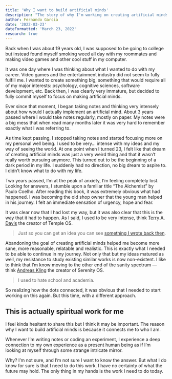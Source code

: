 ```yaml
---
title: 'Why I want to build artificial minds'
description: "The story of why I'm working on creating artificial minds."
author: Fernando Garcia
date: '2022-03-23'
dateFormatted: 'March 23, 2022'
research: true
---
```


Back when I was about 19 years old, I was supposed to be going to college but instead found myself smoking weed all day with my roommates and making video games and other cool stuff in my computer.

It was one day where I was thinking about what I wanted to do with my career. Video games and the entertainment industry did not seem to fully fulfill me. I wanted to create something big, something that would require all of my major interests: psychology, cognitive sciences, software development, etc. Back then, I was clearly very immature, but decided to fully commit myself to focus on making artificial minds.

Ever since that moment, I began taking notes and thinking very intensely about how would I actually implement an artificial mind. About 3 years passed where I would take notes regularly, mostly on paper. My notes were a big mess that when read many months later it was very hard to remember exactly what I was referring to.

As time kept passing, I stopped taking notes and started focusing more on my personal well being. I used to be very… intense with my ideas and my way of seeing the world. At one point when I turned 23, I felt like that dream of creating artificial minds was just a very weird thing and that it wasn’t really worth pursuing anymore. This turned out to be the beginning of a dark period in my life. I suddenly had no direction, no big dream to aspire to. I didn’t know what to do with my life.

Two years passed, I’m at the peak of anxiety, I’m feeling completely lost. Looking for answers, I stumble upon a familiar title “The Alchemist” by Paulo Coelho. After reading this book, it was extremely obvious what had happened. I was becoming the old shop owner that the young man helped in his journey. I felt an immediate sensation of urgency, hope and fear.

It was clear now that I had lost my way, but it was also clear that this is the way that it had to happen. As I said, I used to be very intense, think  [Terry A. Davis](https://en.wikipedia.org/wiki/Terry_A._Davis)  the creator of Temple OS.

> Just so you can get an idea you can see [something I wrote back then](https://cass.netlify.app/introduction.html).   

Abandoning the goal of creating artificial minds helped me become more sane, more reasonable, relatable and realistic. This is exactly what I needed to be able to continue in my journey. Not only that but my ideas matured as well, my resistance to study existing similar works is now non-existent. I like to think that I’m know moving to the other end of the sanity spectrum — think [Andreas Kling](https://twitter.com/awesomekling) the creator of Serenity OS.

> I used to hate school and academia.  

So realizing how the dots connected, it was obvious that I needed to start working on this again. But this time, with a different approach.

## This is actually spiritual work for me
I feel kinda hesitant to share this but I think it may be important. The reason why I want to build artificial minds is because it connects me to who I am. 

Whenever I’m writing notes or coding an experiment,  I experience a deep connection to my own experience as a present human being as if I’m looking at myself through some strange intricate mirror.

Why? I’m not sure, and I’m not sure I want to know the answer. But what I do know for sure is that I need to do this work. I have no certainty of what the future may hold. The only thing in my hands is the work I need to do today.
